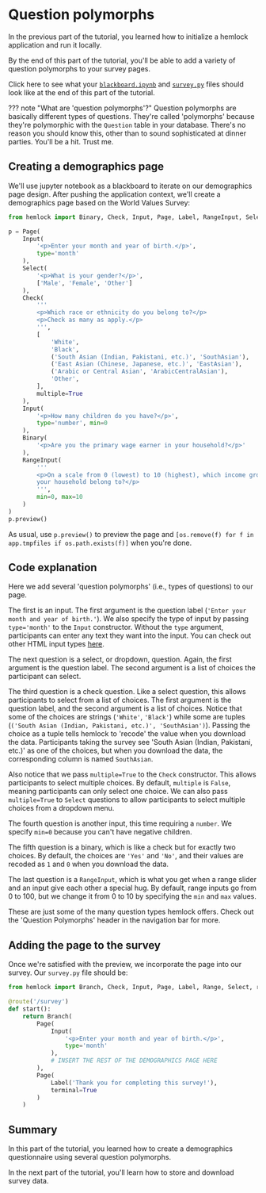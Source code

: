 # Question polymorphs

In the previous part of the tutorial, you learned how to initialize a hemlock application and run it locally.

By the end of this part of the tutorial, you'll be able to add a variety of question polymorphs to your survey pages.

Click here to see what your <a href="https://github.com/dsbowen/hemlock-tutorial/blob/v0.1/blackboard.ipynb" target="_blank">`blackboard.ipynb`</a> and <a href="https://github.com/dsbowen/hemlock-tutorial/blob/v0.1/survey.py" target="_blank">`survey.py`</a> files should look like at the end of this part of the tutorial.

??? note "What are 'question polymorphs'?"
    Question polymorphs are basically different types of questions. They're called 'polymorphs' because they're polymorphic with the `Question` table in your database. There's no reason you should know this, other than to sound sophisticated at dinner parties. You'll be a hit. Trust me.

## Creating a demographics page

We'll use jupyter notebook as a blackboard to iterate on our demographics page design. After pushing the application context, we'll create a demographics page based on the World Values Survey:

```python
from hemlock import Binary, Check, Input, Page, Label, RangeInput, Select

p = Page(
    Input(
        '<p>Enter your month and year of birth.</p>',
        type='month'
    ),
    Select(
        '<p>What is your gender?</p>',
        ['Male', 'Female', 'Other']
    ),
    Check(
        '''
        <p>Which race or ethnicity do you belong to?</p> 
        <p>Check as many as apply.</p>
        ''',
        [
            'White',
            'Black',
            ('South Asian (Indian, Pakistani, etc.)', 'SouthAsian'),
            ('East Asian (Chinese, Japanese, etc.)', 'EastAsian'),
            ('Arabic or Central Asian', 'ArabicCentralAsian'),
            'Other',
        ],
        multiple=True
    ),
    Input(
        '<p>How many children do you have?</p>',
        type='number', min=0
    ),
    Binary(
        '<p>Are you the primary wage earner in your household?</p>'
    ),
    RangeInput(
        '''
        <p>On a scale from 0 (lowest) to 10 (highest), which income group does 
        your household belong to?</p>
        ''',
        min=0, max=10
    )
)
p.preview()
```

As usual, use `p.preview()` to preview the page and `[os.remove(f) for f in app.tmpfiles if os.path.exists(f)]` when you're done.

## Code explanation

Here we add several 'question polymorphs' (i.e., types of questions) to our page. 

The first is an input. The first argument is the question label (`'Enter your month and year of birth.'`). We also specify the type of input by passing `type='month'` to the `Input` constructor. Without the `type` argument, participants can enter any text they want into the input. You can check out other HTML input types <a href="https://www.w3schools.com/html/html_form_input_types.asp" target="_blank">here</a>.

The next question is a select, or dropdown, question. Again, the first argument is the question label. The second argument is a list of choices the participant can select.

The third question is a check question. Like a select question, this allows participants to select from a list of choices. The first argument is the question label, and the second argument is a list of choices. Notice that some of the choices are strings (`'White'`, `'Black'`) while some are tuples (`('South Asian (Indian, Pakistani, etc.)', 'SouthAsian')`). Passing the choice as a tuple tells hemlock to 'recode' the value when you download the data. Participants taking the survey see 'South Asian (Indian, Pakistani, etc.)' as one of the choices, but when you download the data, the corresponding column is named `SouthAsian`.

Also notice that we pass `multiple=True` to the `Check` constructor. This allows participants to select multiple choices. By default, `multiple` is `False`, meaning participants can only select one choice. We can also pass `multiple=True` to `Select` questions to allow participants to select multiple choices from a dropdown menu.

The fourth question is another input, this time requiring a `number`. We specify `min=0` because you can't have negative children.

The fifth question is a binary, which is like a check but for exactly two choices. By default, the choices are `'Yes'` and `'No'`, and their values are recoded as `1` and `0` when you download the data.

The last question is a `RangeInput`, which is what you get when a range slider and an input give each other a special hug. By default, range inputs go from 0 to 100, but we change it from 0 to 10 by specifying the `min` and `max` values.

These are just some of the many question types hemlock offers. Check out the 'Question Polymorphs' header in the navigation bar for more.

## Adding the page to the survey

Once we're satisfied with the preview, we incorporate the page into our survey. Our `survey.py` file should be:

```python
from hemlock import Branch, Check, Input, Page, Label, Range, Select, route

@route('/survey')
def start():
    return Branch(
        Page(
            Input(
                '<p>Enter your month and year of birth.</p>',
                type='month'
            ),
            # INSERT THE REST OF THE DEMOGRAPHICS PAGE HERE
        ),
        Page(
            Label('Thank you for completing this survey!'), 
            terminal=True
        )
    )
```

## Summary

In this part of the tutorial, you learned how to create a demographics questionnaire using several question polymorphs.

In the next part of the tutorial, you'll learn how to store and download survey data.